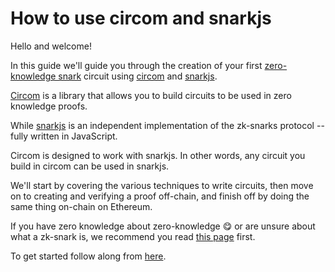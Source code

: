 # How to use circom and snarkjs

Hello and welcome!

In this guide we'll guide you through the creation of your first [zero-knowledge snark](basics/key-concepts#zk-snarks) circuit using [circom](https://github.com/iden3/circom) and [snarkjs](https://github.com/iden3/snarkjs).

[Circom](https://github.com/iden3/circom) is a library that allows you to build circuits to be used in zero knowledge proofs. 

While [snarkjs](https://github.com/iden3/snarkjs) is an independent implementation of the zk-snarks protocol -- fully written in JavaScript.

Circom is designed to work with snarkjs. In other words, any circuit you build in circom can be used in snarkjs.

We'll start by covering the various techniques to write circuits, then move on to creating and verifying a proof off-chain, and finish off by doing the same thing on-chain on Ethereum.

If you have zero knowledge about zero-knowledge 😋 or are unsure about what a zk-snark is, we recommend you read [this page](basics/key-concepts#zero-knowledge-proofs) first.

To get started follow along from [here](https://github.com/iden3/circom/blob/master/TUTORIAL.md).

